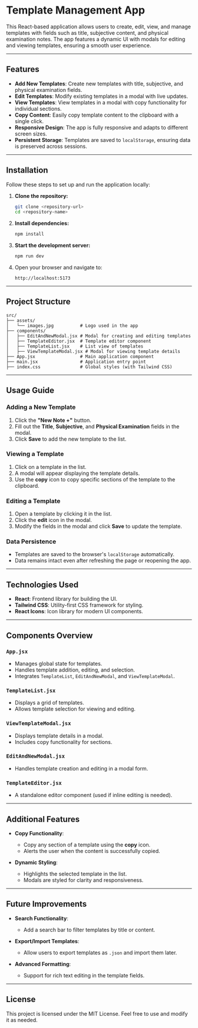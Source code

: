 # Template Management App

This React-based application allows users to create, edit, view, and manage templates with fields such as title, subjective content, and physical examination notes. The app features a dynamic UI with modals for editing and viewing templates, ensuring a smooth user experience.

---

## Features

- **Add New Templates**: Create new templates with title, subjective, and physical examination fields.
- **Edit Templates**: Modify existing templates in a modal with live updates.
- **View Templates**: View templates in a modal with copy functionality for individual sections.
- **Copy Content**: Easily copy template content to the clipboard with a single click.
- **Responsive Design**: The app is fully responsive and adapts to different screen sizes.
- **Persistent Storage**: Templates are saved to `localStorage`, ensuring data is preserved across sessions.

---

## Installation

Follow these steps to set up and run the application locally:

1. **Clone the repository:**

   ```bash
   git clone <repository-url>
   cd <repository-name>
   ```

2. **Install dependencies:**

   ```bash
   npm install
   ```

3. **Start the development server:**

   ```bash
   npm run dev
   ```

4. Open your browser and navigate to:
   ```
   http://localhost:5173
   ```

---

## Project Structure

```
src/
├── assets/
│   └── images.jpg          # Logo used in the app
├── components/
│   ├── EditAndNewModal.jsx # Modal for creating and editing templates
│   ├── TemplateEditor.jsx  # Template editor component
│   ├── TemplateList.jsx    # List view of templates
│   ├── ViewTemplateModal.jsx # Modal for viewing template details
├── App.jsx                 # Main application component
├── main.jsx                # Application entry point
├── index.css               # Global styles (with Tailwind CSS)
```

---

## Usage Guide

### Adding a New Template

1. Click the **"New Note +"** button.
2. Fill out the **Title**, **Subjective**, and **Physical Examination** fields in the modal.
3. Click **Save** to add the new template to the list.

### Viewing a Template

1. Click on a template in the list.
2. A modal will appear displaying the template details.
3. Use the **copy** icon to copy specific sections of the template to the clipboard.

### Editing a Template

1. Open a template by clicking it in the list.
2. Click the **edit** icon in the modal.
3. Modify the fields in the modal and click **Save** to update the template.

### Data Persistence

- Templates are saved to the browser's `localStorage` automatically.
- Data remains intact even after refreshing the page or reopening the app.

---

## Technologies Used

- **React**: Frontend library for building the UI.
- **Tailwind CSS**: Utility-first CSS framework for styling.
- **React Icons**: Icon library for modern UI components.

---

## Components Overview

### `App.jsx`

- Manages global state for templates.
- Handles template addition, editing, and selection.
- Integrates `TemplateList`, `EditAndNewModal`, and `ViewTemplateModal`.

### `TemplateList.jsx`

- Displays a grid of templates.
- Allows template selection for viewing and editing.

### `ViewTemplateModal.jsx`

- Displays template details in a modal.
- Includes copy functionality for sections.

### `EditAndNewModal.jsx`

- Handles template creation and editing in a modal form.

### `TemplateEditor.jsx`

- A standalone editor component (used if inline editing is needed).

-----

## Additional Features

- **Copy Functionality**:

  - Copy any section of a template using the **copy** icon.
  - Alerts the user when the content is successfully copied.

- **Dynamic Styling**:
  - Highlights the selected template in the list.
  - Modals are styled for clarity and responsiveness.

---

## Future Improvements

- **Search Functionality**:

  - Add a search bar to filter templates by title or content.

- **Export/Import Templates**:

  - Allow users to export templates as `.json` and import them later.

- **Advanced Formatting**:
  - Support for rich text editing in the template fields.

---

## License

This project is licensed under the MIT License. Feel free to use and modify it as needed.
